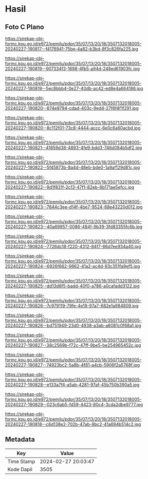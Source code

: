 # Hasil

## Foto C Plano

https://sirekap-obj-formc.kpu.go.id/e972/pemilu/pdpr/35/07/13/20/18/3507132018005-20240227-190817--f4178941-75be-4a82-b3bd-8f3c826fa225.jpg

https://sirekap-obj-formc.kpu.go.id/e972/pemilu/pdpr/35/07/13/20/18/3507132018005-20240227-190819--907334f3-1698-4fb5-a94d-248ed61903fc.jpg

https://sirekap-obj-formc.kpu.go.id/e972/pemilu/pdpr/35/07/13/20/18/3507132018005-20240227-190819--5ec8bbb4-0e27-40db-ac42-ed8e4a664186.jpg

https://sirekap-obj-formc.kpu.go.id/e972/pemilu/pdpr/35/07/13/20/18/3507132018005-20240227-190820--874e9794-cdad-403c-9ed4-27f6f4f1f291.jpg

https://sirekap-obj-formc.kpu.go.id/e972/pemilu/pdpr/35/07/13/20/18/3507132018005-20240227-190820--8c112f01-73c8-4444-accc-6e0c6a60acbd.jpg

https://sirekap-obj-formc.kpu.go.id/e972/pemilu/pdpr/35/07/13/20/18/3507132018005-20240227-190821--41859d38-4893-4fe9-bdd3-746d084b5df2.jpg

https://sirekap-obj-formc.kpu.go.id/e972/pemilu/pdpr/35/07/13/20/18/3507132018005-20240227-190822--5f45873b-8a4d-48eb-bde0-1a9af129d81c.jpg

https://sirekap-obj-formc.kpu.go.id/e972/pemilu/pdpr/35/07/13/20/18/3507132018005-20240227-190822--9d1f831f-2c13-47f1-82eb-6b171ae5efcc.jpg

https://sirekap-obj-formc.kpu.go.id/e972/pemilu/pdpr/35/07/13/20/18/3507132018005-20240227-190823--7844c3ee-d14f-4be7-9524-68e43220d012.jpg

https://sirekap-obj-formc.kpu.go.id/e972/pemilu/pdpr/35/07/13/20/18/3507132018005-20240227-190823--40a69957-0086-484f-9b39-3fd83355fc6b.jpg

https://sirekap-obj-formc.kpu.go.id/e972/pemilu/pdpr/35/07/13/20/18/3507132018005-20240227-190824--7726dc18-f220-4312-84f7-66d7ee934a40.jpg

https://sirekap-obj-formc.kpu.go.id/e972/pemilu/pdpr/35/07/13/20/18/3507132018005-20240227-190824--6926f662-9662-41a2-ac4d-93c351fa9ef5.jpg

https://sirekap-obj-formc.kpu.go.id/e972/pemilu/pdpr/35/07/13/20/18/3507132018005-20240227-190825--dd13d6f5-badd-40f0-a786-a0cafadd3122.jpg

https://sirekap-obj-formc.kpu.go.id/e972/pemilu/pdpr/35/07/13/20/18/3507132018005-20240227-190826--7c979119-79fe-4e18-97a7-682e1a984809.jpg

https://sirekap-obj-formc.kpu.go.id/e972/pemilu/pdpr/35/07/13/20/18/3507132018005-20240227-190826--bd751949-23d0-4938-a3ab-a6081c0f68a1.jpg

https://sirekap-obj-formc.kpu.go.id/e972/pemilu/pdpr/35/07/13/20/18/3507132018005-20240227-190827--38c2569b-f72c-47ff-9be5-be254965452c.jpg

https://sirekap-obj-formc.kpu.go.id/e972/pemilu/pdpr/35/07/13/20/18/3507132018005-20240227-190827--74923bc2-5a8b-4f81-a4cb-5906f2a5768f.jpg

https://sirekap-obj-formc.kpu.go.id/e972/pemilu/pdpr/35/07/13/20/18/3507132018005-20240227-190828--e133a7f4-a5ab-4281-97af-45b750b390a5.jpg

https://sirekap-obj-formc.kpu.go.id/e972/pemilu/pdpr/35/07/13/20/18/3507132018005-20240227-190829--023c6ab5-fd59-4423-80c4-3cda2dbe9777.jpg

https://sirekap-obj-formc.kpu.go.id/e972/pemilu/pdpr/35/07/13/20/18/3507132018005-20240227-190818--c6d138e2-702b-47ab-8bc2-41a694b514c2.jpg


## Metadata

| Key        | Value               |
| ---------- | ------------------- |
| Time Stamp | 2024-02-27 20:03:47 |
| Kode Dapil | 3505                |



